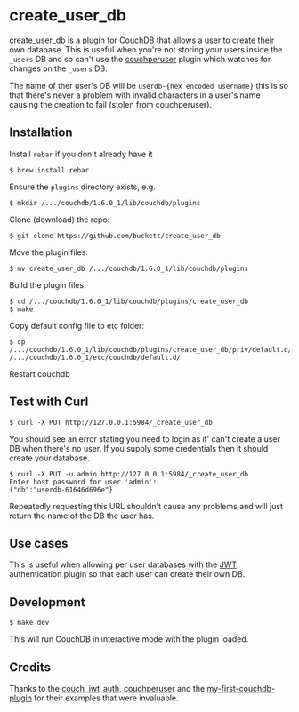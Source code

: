 # create_user_db

create_user_db is a plugin for CouchDB that allows a user to create their own database. This is useful when you're not storing your users inside the `_users` DB and so can't use the [couchperuser](https://github.com/etrepum/couchperuser) plugin which watches for changes on the `_users` DB.

The name of ther user's DB will be `userdb-{hex encoded username}` this is so that there's never a problem with invalid characters in a user's name causing the creation to fail (stolen from couchperuser).

## Installation

Install `rebar` if you don't already have it

    $ brew install rebar

Ensure the `plugins` directory exists, e.g.

    $ mkdir /.../couchdb/1.6.0_1/lib/couchdb/plugins

Clone (download) the repo:

    $ git clone https://github.com/buckett/create_user_db

Move the plugin files:

    $ mv create_user_db /.../couchdb/1.6.0_1/lib/couchdb/plugins

Build the plugin files:

    $ cd /.../couchdb/1.6.0_1/lib/couchdb/plugins/create_user_db
    $ make

Copy default config file to etc folder:

    $ cp /.../couchdb/1.6.0_1/lib/couchdb/plugins/create_user_db/priv/default.d/create_user_db.ini /.../couchdb/1.6.0_1/etc/couchdb/default.d/

Restart couchdb

## Test with Curl

    $ curl -X PUT http://127.0.0.1:5984/_create_user_db

You should see an error stating you need to login as it' can't create a user DB when there's no user. If you supply some credentials then it should create your database.


    $ curl -X PUT -u admin http://127.0.0.1:5984/_create_user_db
    Enter host password for user 'admin':
    {"db":"userdb-61646d696e"}

Repeatedly requesting this URL shouldn't cause any problems and will just return the name of the DB the user has.


## Use cases

This is useful when allowing per user databases with the [JWT](https://github.com/softapalvelin/couch_jwt_auth) authentication plugin so that each user can create their own DB.

## Development

    $ make dev

This will run CouchDB in interactive mode with the plugin loaded.


## Credits

Thanks to the [couch_jwt_auth](https://github.com/softapalvelin/couch_jwt_auth), [couchperuser](https://github.com/etrepum/couchperuser) and the [my-first-couchdb-plugin](https://github.com/janl/my-first-couchdb-plugin) for their examples that were invaluable.

